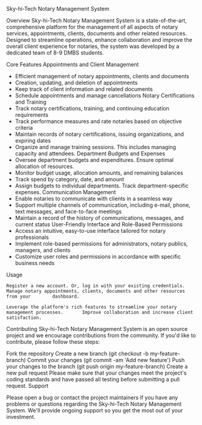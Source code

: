 Sky-hi-Tech Notary Management System

Overview
Sky-hi-Tech Notary Management System is a state-of-the-art, comprehensive platform for the management of all aspects of notary services, appointments, clients, documents and other related resources. Designed to streamline operations, enhance collaboration and improve the overall client experience for notaries, the system was developed by a dedicated team of 8-9 DMBS students.

Core Features
Appointments and Client Management
- Efficient management of notary appointments, clients and documents
- Creation, updating, and deletion of appointments
- Keep track of client information and related documents
- Schedule appointments and manage cancellations
Notary Certifications and Training
- Track notary certifications, training, and continuing education requirements
- Track performance measures and rate notaries based on objective criteria
- Maintain records of notary certifications, issuing organizations, and expiring dates
- Organize and manage training sessions. This includes managing capacity and attendees.
Department Budgets and Expenses
- Oversee department budgets and expenditures. Ensure optimal allocation of resources.
- Monitor budget usage, allocation amounts, and remaining balances
- Track spend by category, date, and amount
- Assign budgets to individual departments. Track department-specific expenses.
Communication Management
- Enable notaries to communicate with clients in a seamless way
- Support multiple channels of communication, including e-mail, phone, text messages, and face-to-face meetings
- Maintain a record of the history of communications, messages, and current status
User-Friendly Interface and Role-Based Permissions
- Access an intuitive, easy-to-use interface tailored for notary professionals
- Implement role-based permissions for administrators, notary publics, managers, and clients
- Customize user roles and permissions in accordance with specific business needs


Usage

	Register a new account. Or, log in with your existing credentials.
	Manage notary appointments, clients, documents and other resources from your 		dashboard.
	
	Leverage the platform's rich features to streamline your notary management processes. 		Improve collaboration and increase client satisfaction.
	
	
Contributing
	Sky-hi-Tech Notary Management System is an open source project and we encourage 	contributions from the community. If you'd like to contribute, please follow these 		steps:

Fork the repository
	Create a new branch (git checkout -b my-feature-branch)
	Commit your changes (git commit -am 'Add new feature')
	Push your changes to the branch (git push origin my-feature-branch)
	Create a new pull request
  Please make sure that your changes meet the project's coding standards and have passed all 	testing before submitting a pull request.
  Support

Please open a bug or contact the project maintainers if you have any problems or questions regarding the Sky-hi-Tech Notary Management System. We'll provide ongoing support so you get the most out of your investment.

